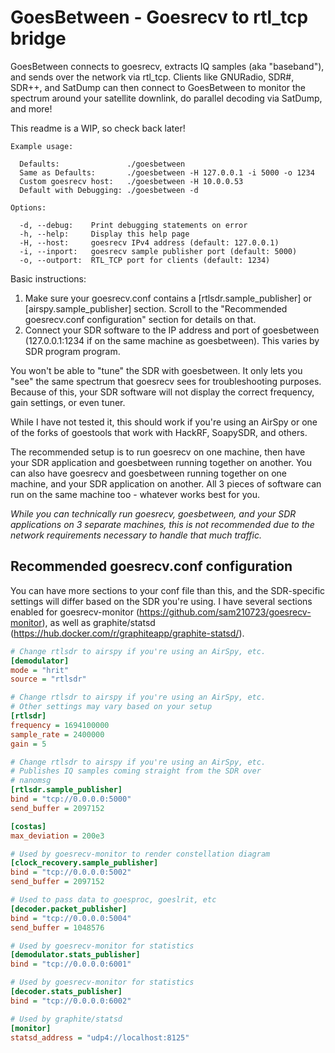 # GoesBetween - Goesrecv to rtl_tcp bridge
GoesBetween connects to goesrecv, extracts IQ samples (aka "baseband"), and sends over the network via rtl_tcp. Clients like GNURadio, SDR#, SDR++, and SatDump can then connect to GoesBetween to monitor the spectrum around your satellite downlink, do parallel decoding via SatDump, and more!

This readme is a WIP, so check back later!

```
Example usage:

  Defaults:               ./goesbetween
  Same as Defaults:       ./goesbetween -H 127.0.0.1 -i 5000 -o 1234
  Custom goesrecv host:   ./goesbetween -H 10.0.0.53
  Default with Debugging: ./goesbetween -d

Options:

  -d, --debug:    Print debugging statements on error
  -h, --help:     Display this help page
  -H, --host:     goesrecv IPv4 address (default: 127.0.0.1)
  -i, --inport:   goesrecv sample publisher port (default: 5000)
  -o, --outport:  RTL_TCP port for clients (default: 1234)
```

Basic instructions:

1. Make sure your goesrecv.conf contains a [rtlsdr.sample_publisher] or [airspy.sample_publisher] section. Scroll to the "Recommended goesrecv.conf configuration" section for details on that.
2. Connect your SDR software to the IP address and port of goesbetween (127.0.0.1:1234 if on the same machine as goesbetween). This varies by SDR program program.

You won't be able to "tune" the SDR with goesbetween. It only lets you "see" the same spectrum that goesrecv sees for troubleshooting purposes. Because of this, your SDR software will not display the correct frequency, gain settings, or even tuner.

While I have not tested it, this should work if you're using an AirSpy or one of the forks of goestools that work with HackRF, SoapySDR, and others.

The recommended setup is to run goesrecv on one machine, then have your SDR application and goesbetween running together on another. You can also have goesrecv and goesbetween running together on one machine, and your SDR application on another. All 3 pieces of software can run on the same machine too - whatever works best for you.

*While you can technically run goesrecv, goesbetween, and your SDR applications on 3 separate machines, this is not recommended due to the network requirements necessary to handle that much traffic.*

## Recommended goesrecv.conf configuration
You can have more sections to your conf file than this, and the SDR-specific settings will differ based on the SDR you're using. I have several sections enabled for goesrecv-monitor (https://github.com/sam210723/goesrecv-monitor), as well as graphite/statsd (https://hub.docker.com/r/graphiteapp/graphite-statsd/).
```ini
# Change rtlsdr to airspy if you're using an AirSpy, etc.
[demodulator]
mode = "hrit"
source = "rtlsdr" 

# Change rtlsdr to airspy if you're using an AirSpy, etc.
# Other settings may vary based on your setup
[rtlsdr]
frequency = 1694100000
sample_rate = 2400000
gain = 5

# Change rtlsdr to airspy if you're using an AirSpy, etc.
# Publishes IQ samples coming straight from the SDR over
# nanomsg
[rtlsdr.sample_publisher]
bind = "tcp://0.0.0.0:5000"
send_buffer = 2097152

[costas]
max_deviation = 200e3

# Used by goesrecv-monitor to render constellation diagram
[clock_recovery.sample_publisher]
bind = "tcp://0.0.0.0:5002"
send_buffer = 2097152

# Used to pass data to goesproc, goeslrit, etc
[decoder.packet_publisher]
bind = "tcp://0.0.0.0:5004"
send_buffer = 1048576

# Used by goesrecv-monitor for statistics
[demodulator.stats_publisher]
bind = "tcp://0.0.0.0:6001"

# Used by goesrecv-monitor for statistics
[decoder.stats_publisher]
bind = "tcp://0.0.0.0:6002"

# Used by graphite/statsd
[monitor]
statsd_address = "udp4://localhost:8125"
```
